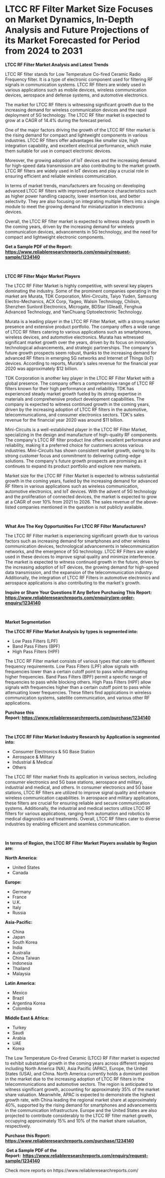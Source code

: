 <p><h1>LTCC RF Filter Market Size Focuses on Market Dynamics, In-Depth Analysis and Future Projections of its Market Forecasted for Period from 2024 to 2031</h1></p><p><strong>LTCC RF Filter Market Analysis and Latest Trends</strong></p>
<p><p>LTCC RF filter stands for Low Temperature Co-fired Ceramic Radio Frequency filter. It is a type of electronic component used for filtering RF signals in communication systems. LTCC RF filters are widely used in various applications such as mobile devices, wireless communication devices, aerospace and defense systems, and automotive electronics.</p><p>The market for LTCC RF filters is witnessing significant growth due to the increasing demand for wireless communication devices and the rapid deployment of 5G technology. The LTCC RF filter market is expected to grow at a CAGR of 14.4% during the forecast period.</p><p>One of the major factors driving the growth of the LTCC RF filter market is the rising demand for compact and lightweight components in various industries. LTCC RF filters offer advantages like smaller size, high integration capability, and excellent electrical performance, which make them suitable for use in compact electronic devices.</p><p>Moreover, the growing adoption of IoT devices and the increasing demand for high-speed data transmission are also contributing to the market growth. LTCC RF filters are widely used in IoT devices and play a crucial role in ensuring efficient and reliable wireless communication.</p><p>In terms of market trends, manufacturers are focusing on developing advanced LTCC RF filters with improved performance characteristics such as higher power handling capacity, lower insertion loss, and better selectivity. They are also focusing on integrating multiple filters into a single module to meet the growing demand for miniaturization in electronic devices.</p><p>Overall, the LTCC RF filter market is expected to witness steady growth in the coming years, driven by the increasing demand for wireless communication devices, advancements in 5G technology, and the need for compact and lightweight electronic components.</p></p>
<p><strong>Get a Sample PDF of the Report:&nbsp; <a href="https://www.reliableresearchreports.com/enquiry/request-sample/1234140">https://www.reliableresearchreports.com/enquiry/request-sample/1234140</a></strong></p>
<p>&nbsp;</p>
<p><strong>LTCC RF Filter Major Market Players</strong></p>
<p><p>The LTCC RF Filter Market is highly competitive, with several key players dominating the industry. Some of the prominent companies operating in the market are Murata, TDK Corporation, Mini-Circuits, Taiyo Yuden, Samsung Electro-Mechanics, ACX Corp, Yageo, Walsin Technology, Chilisin, Shenzhen Sunlord Electronics, Microgate, BDStar (Glead), Fenghua Advanced Technology, and YanChuang Optoelectronic Technology.</p><p>Murata is a leading player in the LTCC RF Filter Market, with a strong market presence and extensive product portfolio. The company offers a wide range of LTCC RF filters catering to various applications such as smartphones, wireless devices, and automotive electronics. Murata has witnessed significant market growth over the years, driven by its focus on innovation, technological advancements, and strategic partnerships. The company's future growth prospects seem robust, thanks to the increasing demand for advanced RF filters in emerging 5G networks and Internet of Things (IoT) devices. According to reports, Murata's sales revenue for the financial year 2020 was approximately $12 billion.</p><p>TDK Corporation is another key player in the LTCC RF Filter Market with a global presence. The company offers a comprehensive range of LTCC RF filters known for their high performance and reliability. TDK has experienced steady market growth fueled by its strong expertise in materials and comprehensive product development capabilities. The company is expected to witness continued growth in the coming years, driven by the increasing adoption of LTCC RF filters in the automotive, telecommunications, and consumer electronics sectors. TDK's sales revenue for the financial year 2020 was around $11 billion.</p><p>Mini-Circuits is a well-established player in the LTCC RF Filter Market, specializing in the design and manufacture of high-quality RF components. The company's LTCC RF filter product line offers excellent performance and reliability, making it a preferred choice for customers across various industries. Mini-Circuits has shown consistent market growth, owing to its strong customer focus and commitment to delivering cutting-edge solutions. The company's future growth prospects are promising as it continues to expand its product portfolio and explore new markets. </p><p>Market size for the LTCC RF Filter Market is expected to witness substantial growth in the coming years, fueled by the increasing demand for advanced RF filters in various applications such as wireless communication, automotive electronics, and IoT devices. With the advent of 5G technology and the proliferation of connected devices, the market is expected to grow at a CAGR of over 10% from 2021 to 2026. The sales revenue of the above-listed companies mentioned in the question is not publicly available.</p></p>
<p>&nbsp;</p>
<p><strong>What Are The Key Opportunities For LTCC RF Filter Manufacturers?</strong></p>
<p><p>The LTCC RF Filter market is experiencing significant growth due to various factors such as increasing demand for smartphones and other wireless communication devices, technological advancements in telecommunication networks, and the emergence of 5G technology. LTCC RF Filters are widely used in these devices to improve signal quality and minimize interference. The market is expected to witness continued growth in the future, driven by the increasing adoption of IoT devices, the growing demand for high-speed data transmission, and the expansion of the telecommunication industry. Additionally, the integration of LTCC RF Filters in automotive electronics and aerospace applications is also contributing to the market's growth.</p></p>
<p><strong>Inquire or Share Your Questions If Any Before Purchasing This Report: <a href="https://www.reliableresearchreports.com/enquiry/pre-order-enquiry/1234140">https://www.reliableresearchreports.com/enquiry/pre-order-enquiry/1234140</a></strong></p>
<p>&nbsp;</p>
<p><strong>Market Segmentation</strong></p>
<p><strong>The LTCC RF Filter Market Analysis by types is segmented into:</strong></p>
<p><ul><li>Low Pass Filters (LPF)</li><li>Band Pass Filters (BPF)</li><li>High Pass Filters (HPF)</li></ul></p>
<p><p>The LTCC RF Filter market consists of various types that cater to different frequency requirements. Low Pass Filters (LPF) allow signals with frequencies lower than a certain cutoff point to pass while attenuating higher frequencies. Band Pass Filters (BPF) permit a specific range of frequencies to pass while blocking others. High Pass Filters (HPF) allow signals with frequencies higher than a certain cutoff point to pass while attenuating lower frequencies. These filters find applications in wireless communication systems, satellite communication, and various other RF applications.</p></p>
<p><strong>Purchase this Report:&nbsp;<a href="https://www.reliableresearchreports.com/purchase/1234140">https://www.reliableresearchreports.com/purchase/1234140</a></strong></p>
<p>&nbsp;</p>
<p><strong>The LTCC RF Filter Market Industry Research by Application is segmented into:</strong></p>
<p><ul><li>Consumer Electronics & 5G Base Station</li><li>Aerospace & Military</li><li>Industrial & Medical</li><li>Others</li></ul></p>
<p><p>The LTCC RF filter market finds its application in various sectors, including consumer electronics and 5G base stations, aerospace and military, industrial and medical, and others. In consumer electronics and 5G base stations, LTCC RF filters are utilized to improve signal quality and enhance wireless communication capabilities. In aerospace and military applications, these filters are crucial for ensuring reliable and secure communication systems. Additionally, the industrial and medical sectors utilize LTCC RF filters for various applications, ranging from automation and robotics to medical diagnostics and treatments. Overall, LTCC RF filters cater to diverse industries by enabling efficient and seamless communication.</p></p>
<p>&nbsp;</p>
<p><strong>In terms of Region, the LTCC RF Filter Market Players available by Region are:</strong></p>
<p>
    <p> <strong> North America: </strong>
        <ul>
            <li>United States</li>
            <li>Canada</li>
        </ul>
        </p> 
    <p> <strong> Europe: </strong>
        <ul>
            <li>Germany</li>
            <li>France</li>
            <li>U.K.</li>
            <li>Italy</li>
            <li>Russia</li>
        </ul>
        </p> 
    <p> <strong> Asia-Pacific: </strong>
        <ul>
            <li>China</li>
            <li>Japan</li>
            <li>South Korea</li>
            <li>India</li>
            <li>Australia</li>
            <li>China Taiwan</li>
            <li>Indonesia</li>
            <li>Thailand</li>
            <li>Malaysia</li>
        </ul>
        </p> 
    <p> <strong> Latin America: </strong>
        <ul>
            <li>Mexico</li>
            <li>Brazil</li>
            <li>Argentina Korea</li>
            <li>Colombia</li>
        </ul>
        </p> 
    <p> <strong> Middle East & Africa: </strong>
        <ul>
            <li>Turkey</li>
            <li>Saudi</li>
            <li>Arabia</li>
            <li>UAE</li>
            <li>Korea</li>
        </ul>
    </p>
    </p>
<p><p>The Low Temperature Co-fired Ceramic (LTCC) RF Filter market is expected to exhibit substantial growth in the coming years across different regions including North America (NA), Asia Pacific (APAC), Europe, the United States (USA), and China. North America currently holds a dominant position in the market due to the increasing adoption of LTCC RF filters in the telecommunications and automotive sectors. The region is anticipated to witness significant growth, accounting for approximately 35% of the market share valuation. Meanwhile, APAC is expected to demonstrate the highest growth rate, with China leading the regional market share at approximately 40%, supported by the rising demand for smartphones and advancements in the communication infrastructure. Europe and the United States are also projected to contribute considerably to the LTCC RF filter market growth, occupying approximately 15% and 10% of the market share valuation, respectively.</p></p>
<p><strong>Purchase this Report: <a href="https://www.reliableresearchreports.com/purchase/1234140">https://www.reliableresearchreports.com/purchase/1234140</a></strong></p>
<p>&nbsp;<strong>Get a Sample PDF of the Report:&nbsp;&nbsp;<a href="https://www.reliableresearchreports.com/enquiry/request-sample/1234140">https://www.reliableresearchreports.com/enquiry/request-sample/1234140</a></strong></p>
<p><strong></strong></p>
<p>Check more reports on https://www.reliableresearchreports.com/</p>